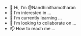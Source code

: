 - 👋 Hi, I’m @Nandhinithamotharan
- 👀 I’m interested in ...
- 🌱 I’m currently learning ...
- 💞️ I’m looking to collaborate on ...
- 📫 How to reach me ...

<!---
Nandhinithamotharan/Nandhinithamotharan is a ✨ special ✨ repository because its `README.md` (this file) appears on your GitHub profile.
You can click the Preview link to take a look at your changes.
--->
